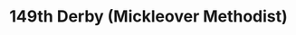 ---
draft: true
title: 149th Derby (Mickleover Methodist)
type: necker
layout: section
params:
  showNecker: False
  rightOuterBorder: tsa-bright-orange
  leftOuterBorder: tsa-bright-orange
  rightMiddleBorder: tsa-royal-blue
  leftMiddleBorder: tsa-royal-blue
  rightInnerBorder: tsa-royal-blue
  leftInnerBorder: tsa-royal-blue
  rightMain: tsa-royal-blue
  leftMain: tsa-royal-blue
  location: Mickleover, Derby
  founded: unknown
---